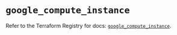 # `google_compute_instance`

Refer to the Terraform Registry for docs: [`google_compute_instance`](https://registry.terraform.io/providers/hashicorp/google-beta/6.34.1/docs/resources/google_compute_instance).
